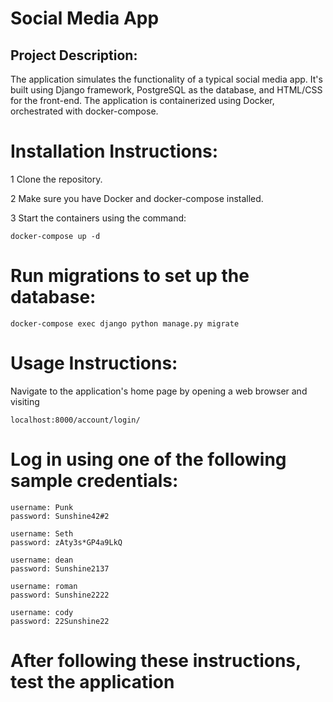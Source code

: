 # Social Media App
## Project Description:
The application simulates the functionality of a typical social media app. It's built using Django framework, PostgreSQL as the database, and HTML/CSS for the front-end. The application is containerized using Docker, orchestrated with docker-compose.

# Installation Instructions:
1 Clone the repository.

2 Make sure you have Docker and docker-compose installed.

3 Start the containers using the command:
  
    docker-compose up -d

# Run migrations to set up the database:

    docker-compose exec django python manage.py migrate

# Usage Instructions:

Navigate to the application's home page by opening a web browser and visiting 

    localhost:8000/account/login/
    
# Log in using one of the following sample credentials:

    username: Punk
    password: Sunshine42#2
    
    username: Seth
    password: zAty3s*GP4a9LkQ
    
    username: dean
    password: Sunshine2137
    
    username: roman
    password: Sunshine2222
    
    username: cody
    password: 22Sunshine22

# After following these instructions, test the application
